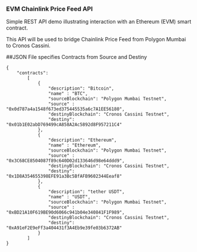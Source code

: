 ### EVM Chainlink Price Feed API

Simple REST API demo illustrating interaction with an Ethereum (EVM) smart contract.

This API will be used to bridge Chainlink Price Feed from Polygon Mumbai to Cronos Cassini.

##JSON File specifies Contracts from Source and Destiny

```
{
    "contracts": 
        [ 
            {
                "description": "Bitcoin",
                "name" : "BTC",
                "sourceBlockchain": "Polygon Mumbai Testnet",
                "source" : "0x0d787a4a1548f673ed375445535a6c7A1EE56180",
                "destinyBlockchain": "Cronos Cassini Testnet",
                "destiny": "0x01b1E02abD769499cA858A2Ac5892d8F957211C4"                
            },        
            {
                "description": "Ethereum",
                "name" : "Ethereum",
                "sourceBlockchain": "Polygon Mumbai Testnet",
                "source" : "0x3C68CE8504087f89c640D02d133646d98e64ddd9",
                "destinyBlockchain": "Cronos Cassini Testnet",
                "destiny": "0x1D8A354655398EFE91a3Bc5BfAFB9602344Eeaf8"
            },        
            {
                "description": "tether USDT",
                "name" : "USDT",
                "sourceBlockchain": "Polygon Mumbai Testnet",
                "source" : "0xBD21A10F619BE90d6066c941b04e340841F1F989",
                "destinyBlockchain": "Cronos Cassini Testnet",
                "destiny": "0xA91eF2E9eFf3a404431f3A4Eb9e39fe03b6372AB"
            }    
        ]              
}
```